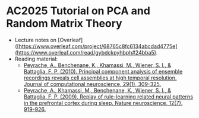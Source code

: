 # AC2025 Tutorial on PCA and Random Matrix Theory

- Lecture notes on [Overleaf]([https://www.overleaf.com/project/68765c8fc6134abcdad4775e](https://www.overleaf.com/read/gybdckpyhbph#24bba5).
- Reading material:
  - [Peyrache, A., Benchenane, K., Khamassi, M., Wiener, S. I., & Battaglia, F. P. (2010). Principal component analysis of ensemble recordings reveals cell assemblies at high temporal resolution. Journal of computational neuroscience, 29(1), 309-325.](https://link.springer.com/article/10.1007/s10827-009-0154-6)
  - [Peyrache, A., Khamassi, M., Benchenane, K., Wiener, S. I., & Battaglia, F. P. (2009). Replay of rule-learning related neural patterns in the prefrontal cortex during sleep. Nature neuroscience, 12(7), 919-926.](https://www.nature.com/articles/nn.2337)
